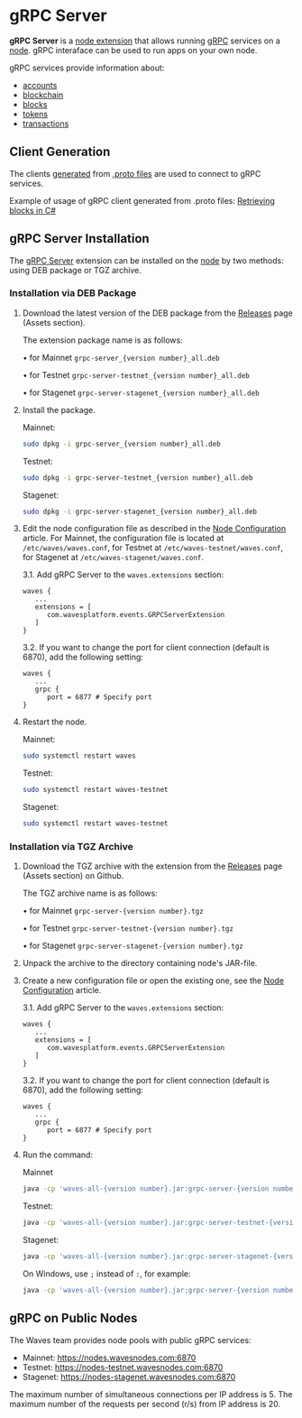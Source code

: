 # gRPC Server

**gRPC Server** is a [node extension](/en/waves-node/extensions/) that allows running [gRPC](https://en.wikipedia.org/wiki/GRPC) services on a [node](/en/blockchain/node/). gRPC interaface can be used to run apps on your own node.

gRPC services provide information about:

* [accounts](/en/blockchain/account/)
* [blockchain](/en/blockchain/blockchain/)
* [blocks](/en/blockchain/block/)
* [tokens](/en/blockchain/token/)
* [transactions](/en/blockchain/transaction/)

## Client Generation

The clients [generated](https://grpc.io/docs/tutorials/) from [.proto files](https://github.com/wavesplatform/protobuf-schemas) are used to connect to gRPC services.

Example of usage of gRPC client generated from .proto files: [Retrieving blocks in C#](https://github.com/wavesplatform/WavesCS/blob/master/WavesCSTests/ProtobufTest.cs)

## gRPC Server Installation

The [gRPC Server](/en/waves-node/extensions/grpc-server/) extension can be installed on the [node](/en/blockchain/node/) by two methods: using DEB package or TGZ archive.

### Installation via DEB Package

1. Download the latest version of the DEB package from the [Releases](https://github.com/wavesplatform/Waves/releases) page (Assets section).

   The extension package name is as follows:

   • for Mainnet `grpc-server_{version number}_all.deb`

   • for Testnet `grpc-server-testnet_{version number}_all.deb`

   • for Stagenet `grpc-server-stagenet_{version number}_all.deb`

2. Install the package.

   Mainnet:

   ```bash
   sudo dpkg -i grpc-server_{version number}_all.deb
   ```

   Testnet:

   ```bash
   sudo dpkg -i grpc-server-testnet_{version number}_all.deb
   ```

   Stagenet:

   ```bash
   sudo dpkg -i grpc-server-stagenet_{version number}_all.deb
   ```

3. Edit the node configuration file as described in the [Node Configuration](/en/waves-node/node-configuration) article. For Mainnet, the configuration file is located at `/etc/waves/waves.conf`, for Testnet at `/etc/waves-testnet/waves.conf`, for Stagenet at `/etc/waves-stagenet/waves.conf`.

   3.1. Add gRPC Server to the `waves.extensions` section:

   ```
   waves {
      ...
      extensions = [
         com.wavesplatform.events.GRPCServerExtension
      ]
   }
   ```

   3.2. If you want to change the port for client connection (default is 6870), add the following setting:

   ```
   waves {
      ...
      grpc {
         port = 6877 # Specify port
   }
   ```

4. Restart the node.

   Mainnet:

   ```bash
   sudo systemctl restart waves
   ```

   Testnet:

   ```bash
   sudo systemctl restart waves-testnet
   ```

   Stagenet:

   ```bash
   sudo systemctl restart waves-testnet
   ```

### Installation via TGZ Archive

1. Download the TGZ archive with the extension from the [Releases](https://github.com/wavesplatform/Waves/releases) page (Assets section) on Github.

   The TGZ archive name is as follows:

   • for Mainnet `grpc-server-{version number}.tgz`

   • for Testnet `grpc-server-testnet-{version number}.tgz`

   • for Stagenet `grpc-server-stagenet-{version number}.tgz`

2. Unpack the archive to the directory containing node's JAR-file.

3. Create a new configuration file or open the existing one, see the [Node Configuration](/en/waves-node/node-configuration) article.
   
   3.1. Add gRPC Server to the `waves.extensions` section:

   ```
   waves {
      ...
      extensions = [
         com.wavesplatform.events.GRPCServerExtension
      ]
   }
   ```

   3.2. If you want to change the port for client connection (default is 6870), add the following setting:

   ```
   waves {
      ...
      grpc {
         port = 6877 # Specify port
   }
   ```


4. Run the command:

   Mainnet

   ```bash
   java -cp 'waves-all-{version number}.jar:grpc-server-{version number}/lib/*' com.wavesplatform.Application {configuration file name}.conf
   ```

   Testnet:

   ```bash
   java -cp 'waves-all-{version number}.jar:grpc-server-testnet-{version number}/lib/*' com.wavesplatform.Application {configuration file name}.conf
   ```

   Stagenet:

   ```bash
   java -cp 'waves-all-{version number}.jar:grpc-server-stagenet-{version number}/lib/*' com.wavesplatform.Application {configuration file name}.conf
   ```

   On Windows, use `;` instead of `:`, for example:

   ```bash
   java -cp 'waves-all-{version number}.jar;grpc-server-{version number}/lib/*' com.wavesplatform.Application {configuration file name}.conf

## gRPC on Public Nodes

The Waves team provides node pools with public gRPC services:

* Mainnet: https://nodes.wavesnodes.com:6870
* Testnet: https://nodes-testnet.wavesnodes.com:6870
* Stagenet: https://nodes-stagenet.wavesnodes.com:6870

The maximum number of simultaneous connections per IP address is 5. The maximum number of the requests per second (r/s) from IP address is 20.
